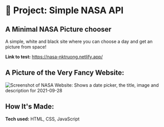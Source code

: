 # 🚀 Project: Simple NASA API

## A Minimal NASA Picture chooser

A simple, white and black site where you can choose a day and get an picture from space!

**Link to test:** https://nasa-nktruong.netlify.app/

## A Picture of the Very Fancy Website:
![Screenshot of NASA Website: Shows a date picker, the title, image and description for 2021-09-28](https://user-images.githubusercontent.com/88857875/135158062-7d95a578-62cf-418f-80b3-9e5d6d0d7885.png)


## How It's Made:

**Tech used:** HTML, CSS, JavaScript
